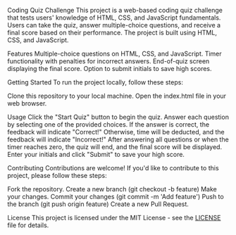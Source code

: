 Coding Quiz Challenge
This project is a web-based coding quiz challenge that tests users' knowledge of HTML, CSS, and JavaScript fundamentals. Users can take the quiz, answer multiple-choice questions, and receive a final score based on their performance. The project is built using HTML, CSS, and JavaScript.

Features
Multiple-choice questions on HTML, CSS, and JavaScript.
Timer functionality with penalties for incorrect answers.
End-of-quiz screen displaying the final score.
Option to submit initials to save high scores.

Getting Started
To run the project locally, follow these steps:

Clone this repository to your local machine.
Open the index.html file in your web browser.

Usage
Click the "Start Quiz" button to begin the quiz.
Answer each question by selecting one of the provided choices.
If the answer is correct, the feedback will indicate "Correct!" Otherwise, time will be deducted, and the feedback will indicate "Incorrect!"
After answering all questions or when the timer reaches zero, the quiz will end, and the final score will be displayed.
Enter your initials and click "Submit" to save your high score.

Contributing
Contributions are welcome! If you'd like to contribute to this project, please follow these steps:

Fork the repository.
Create a new branch (git checkout -b feature)
Make your changes.
Commit your changes (git commit -m 'Add feature')
Push to the branch (git push origin feature)
Create a new Pull Request.

License
This project is licensed under the MIT License - see the [LICENSE](LICENSE) file for details.